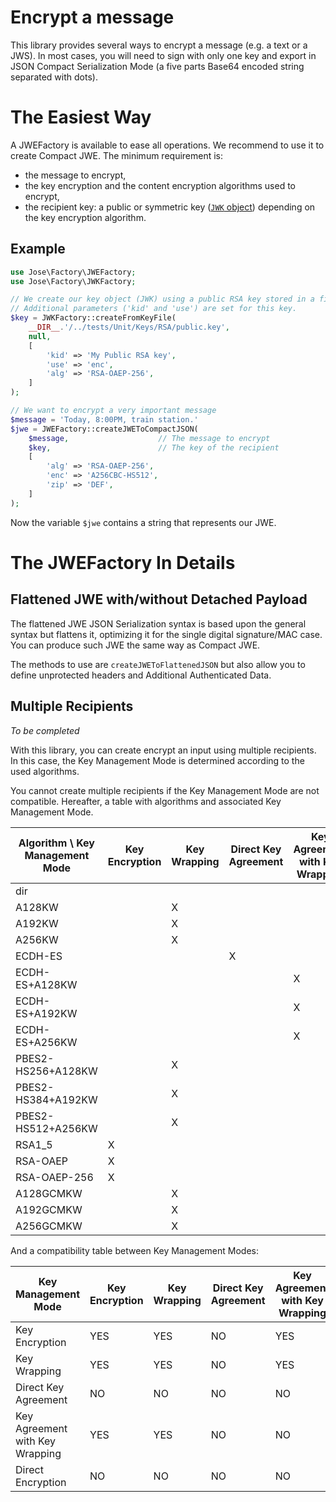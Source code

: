 Encrypt a message
=================

This library provides several ways to encrypt a message (e.g. a text or a JWS).
In most cases, you will need to sign with only one key and export in JSON Compact Serialization Mode (a five parts Base64 encoded string separated with dots).

# The Easiest Way

A JWEFactory is available to ease all operations. We recommend to use it to create Compact JWE.
The minimum requirement is:

* the message to encrypt,
* the key encryption and the content encryption algorithms used to encrypt,
* the recipient key: a public or symmetric key ([`JWK` object](../object/jwk.md)) depending on the key encryption algorithm.

Example
-------

```php
use Jose\Factory\JWEFactory;
use Jose\Factory\JWKFactory;

// We create our key object (JWK) using a public RSA key stored in a file
// Additional parameters ('kid' and 'use') are set for this key.
$key = JWKFactory::createFromKeyFile(
    __DIR__.'/../tests/Unit/Keys/RSA/public.key',
    null,
    [
        'kid' => 'My Public RSA key',
        'use' => 'enc',
        'alg' => 'RSA-OAEP-256',
    ]
);

// We want to encrypt a very important message
$message = 'Today, 8:00PM, train station.'
$jwe = JWEFactory::createJWEToCompactJSON(
    $message,                    // The message to encrypt
    $key,                        // The key of the recipient
    [
        'alg' => 'RSA-OAEP-256',
        'enc' => 'A256CBC-HS512',
        'zip' => 'DEF',
    ]
);
```

Now the variable `$jwe` contains a string that represents our JWE.

# The JWEFactory In Details

## Flattened JWE with/without Detached Payload

The flattened JWE JSON Serialization syntax is based upon the general syntax but flattens it, optimizing it for the single digital signature/MAC case.
You can produce such JWE the same way as Compact JWE.

The methods to use are `createJWEToFlattenedJSON` but also allow you to define unprotected headers and Additional Authenticated Data.

## Multiple Recipients

*To be completed*

With this library, you can create encrypt an input using multiple recipients.
In this case, the Key Management Mode is determined according to the used algorithms.

You cannot create multiple recipients if the Key Management Mode are not compatible.
Hereafter, a table with algorithms and associated Key Management Mode.

| Algorithm \ Key Management Mode | Key Encryption | Key Wrapping | Direct Key Agreement | Key Agreement with Key Wrapping | Direct Encryption |
|---------------------------------|----------------|--------------|----------------------|---------------------------------|-------------------|
| dir                             |                |              |                      |                                 |        X          |
| A128KW                          |                |      X       |                      |                                 |                   |
| A192KW                          |                |      X       |                      |                                 |                   |
| A256KW                          |                |      X       |                      |                                 |                   |
| ECDH-ES                         |                |              |         X            |                                 |                   |
| ECDH-ES+A128KW                  |                |              |                      |                X                |                   |
| ECDH-ES+A192KW                  |                |              |                      |                X                |                   |
| ECDH-ES+A256KW                  |                |              |                      |                X                |                   |
| PBES2-HS256+A128KW              |                |      X       |                      |                                 |                   |
| PBES2-HS384+A192KW              |                |      X       |                      |                                 |                   |
| PBES2-HS512+A256KW              |                |      X       |                      |                                 |                   |
| RSA1_5                          |      X         |              |                      |                                 |                   |
| RSA-OAEP                        |      X         |              |                      |                                 |                   |
| RSA-OAEP-256                    |      X         |              |                      |                                 |                   |
| A128GCMKW                       |                |      X       |                      |                                 |                   |
| A192GCMKW                       |                |      X       |                      |                                 |                   |
| A256GCMKW                       |                |      X       |                      |                                 |                   |


And a compatibility table between Key Management Modes:

|        Key Management Mode      | Key Encryption | Key Wrapping | Direct Key Agreement | Key Agreement with Key Wrapping | Direct Encryption |
|---------------------------------|----------------|--------------|----------------------|---------------------------------|-------------------|
| Key Encryption                  |     YES        |     YES      |        NO            |            YES                  |       NO          |
| Key Wrapping                    |     YES        |     YES      |        NO            |            YES                  |       NO          |
| Direct Key Agreement            |     NO         |     NO       |        NO            |            NO                   |       NO          |
| Key Agreement with Key Wrapping |     YES        |     YES      |        NO            |            NO                   |       NO          |
| Direct Encryption               |     NO         |     NO       |        NO            |            NO                   |       NO          |
